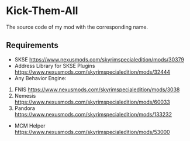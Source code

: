 # Kick-Them-All
The source code of my mod with the corresponding name.

## Requirements
- SKSE https://www.nexusmods.com/skyrimspecialedition/mods/30379
- Address Library for SKSE Plugins https://www.nexusmods.com/skyrimspecialedition/mods/32444
- Any Behavior Engine:

1. FNIS https://www.nexusmods.com/skyrimspecialedition/mods/3038
2. Nemesis https://www.nexusmods.com/skyrimspecialedition/mods/60033
3. Pandora https://www.nexusmods.com/skyrimspecialedition/mods/133232

- MCM Helper https://www.nexusmods.com/skyrimspecialedition/mods/53000
